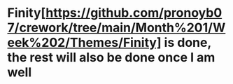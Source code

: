 # Finity[https://github.com/pronoyb07/crework/tree/main/Month%201/Week%202/Themes/Finity] is done, the rest will also be done once I am well
